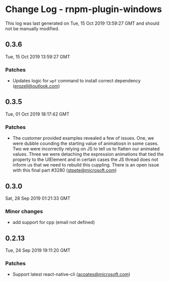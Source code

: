 # Change Log - rnpm-plugin-windows

This log was last generated on Tue, 15 Oct 2019 13:59:27 GMT and should not be manually modified.

## 0.3.6
Tue, 15 Oct 2019 13:59:27 GMT

### Patches

- Updates logic for `wpf` command to install correct dependency (erozell@outlook.com)
## 0.3.5
Tue, 01 Oct 2019 18:17:42 GMT

### Patches

- The customer provided examples revealed a few of issues.  One, we were dubble counding the starting value of animatiosn in some cases. Two we were incorrectly relying on JS to tell us to flatten our animated values. Three we were detaching the expression animations that tied the property to the UIElement and in certain cases the JS thread does not inform us that we need to rebuild this cuppling.  There is an open issue with this final part #3280 (stpete@microsoft.com)
## 0.3.0
Sat, 28 Sep 2019 01:21:33 GMT

### Minor changes

- add support for cpp (email not defined)
## 0.2.13
Tue, 24 Sep 2019 19:11:20 GMT

### Patches

- Support latest react-native-cli (acoates@microsoft.com)